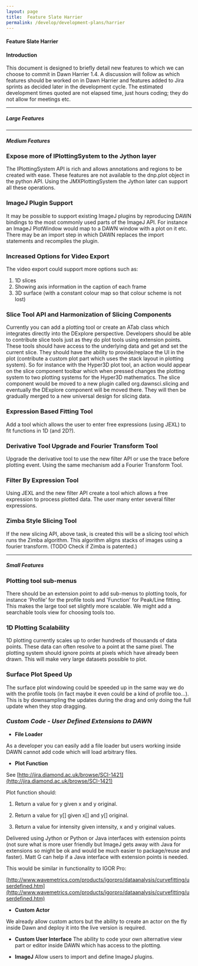```yaml
---
layout: page
title:  Feature Slate Harrier
permalink: /develop/development-plans/harrier
---
```


#### Feature Slate Harrier

 
#### []()Introduction

This
 document is designed to briefly detail new features to which we can 
choose to commit in Dawn Harrier 1.4. A discussion will follow as which 
features should be worked on in Dawn Harrier and features added to Jira 
sprints as decided later in the development cycle. The estimated 
development times quoted are not elapsed time, just hours coding; they 
do not allow for meetings etc. 

* * *

##### []()Large Features

* * *

##### []()Medium Features

### []()Expose more of IPlottingSystem to the Jython layer

The
 IPlottingSystem API is rich and allows annotations and regions to be 
created with ease. These features are not available to the dnp.plot 
object in the python API. Using the JMXPlottingSystem the Jython later 
can support all these operations. 

### []()ImageJ Plugin Support

It
 may be possible to support existing ImageJ plugins by reproducing DAWN 
bindings to the most commonly used parts of the ImageJ API. For instance
 an ImageJ PlotWindow would map to a DAWN window with a plot on it etc. 
There may be an import step in which DAWN replaces the import statements
 and recompiles the plugin.

### []()Increased Options for Video Export

The video export could support more options such as:  
1. 1D slices  
2. Showing axis information in the caption of each frame  
3. 3D surface (with a constant colour map so that colour scheme is not lost)

### []()Slice Tool API and Harmonization of Slicing Components

Currently
 you can add a plotting tool or create an ATab class which integrates 
directly into the DExplore perspective. Developers should be able to 
contribute slice tools just as they do plot tools using extension 
points. These tools should have access to the underlying data and get 
and set the current slice. They should have the ability to 
provide/replace the UI in the plot (contribute a custom plot part which 
uses the stack layout in plotting system). So for instance with the 
Hyper3D plot tool, an action would appear on the slice component toolbar
 which when pressed changes the plotting system to two plotting systems 
for the Hyper3D mathematics. The slice component would be moved to a new
 plugin called org.dawnsci.slicing and eventually the DExplore component
 will be moved there. They will then be gradually merged to a new 
universal design for slicing data.

### []()Expression Based Fitting Tool

Add a tool which allows the user to enter free expressions (using JEXL) to fit functions in 1D (and 2D?).

### []()Derivative Tool Upgrade and Fourier Transform Tool

Upgrade
 the derivative tool to use the new filter API or use the trace before 
plotting event. Using the same mechanism add a Fourier Transform Tool.

### []()Filter By Expression Tool

Using
 JEXL and the new filter API create a tool which allows a free 
expression to process plotted data. The user many enter several filter 
expressions.

### []()Zimba Style Slicing Tool

If
 the new slicing API, above task, is created this will be a slicing tool
 which runs the Zimba algorithm. This algorithm aligns stacks of images 
using a fourier transform. (TODO Check if Zimba is patented.)

* * *

##### []()Small Features

### []()Plotting tool sub-menus

There
 should be an extension point to add sub-menus to plotting tools, for 
instance 'Profile' for the profile tools and 'Function' for Peak/Line 
fitting. This makes the large tool set slightly more scalable. We might 
add a searchable tools view for choosing tools too.

### []()1D Plotting Scalability

1D
 plotting currently scales up to order hundreds of thousands of data 
points. These data can often resolve to a point at the same pixel. The 
plotting system should ignore points at pixels which have already been 
drawn. This will make very large datasets possible to plot.

### []()Surface Plot Speed Up

The
 surface plot windowing could be speeded up in the same way we do with 
the profile tools (in fact maybe it even could be a kind of profile 
too...). This is by downsampling the updates during the drag and only 
doing the full update when they stop dragging.

### []()_Custom Code - User Defined Extensions to DAWN_

- **File Loader**

As a developer you can easily add a file loader but users working inside DAWN cannot add code which will load arbitrary files.

- **Plot Function**

See [http://jira.diamond.ac.uk/browse/SCI-1421](http://jira.diamond.ac.uk/browse/SCI-1421)

Plot function should:

1. Return a value for y given x and y original.

2. Return a value for y[] given x[] and y[] original.

3. Return a value for intensity given intensity, x and y original values.

Delivered
 using Jython or Python or Java interfaces with extension points (not 
sure what is more user friendly but ImageJ gets away with Java for 
extensions so might be ok and would be much easier to package/reuse and 
faster). Matt G can help if a Java interface with extension points is 
needed.

This would be similar in functionality to IGOR Pro:

[http://www.wavemetrics.com/products/igorpro/dataanalysis/curvefitting/userdefined.htm](http://www.wavemetrics.com/products/igorpro/dataanalysis/curvefitting/userdefined.htm)

- **Custom Actor**

We
 already allow custom actors but the ability to create an actor on the 
fly inside Dawn and deploy it into the live version is required.

- **Custom User Interface**
The ability to code your own alternative view part or editor inside DAWN which has access to the plotting.

- **ImageJ**
Allow users to import and define ImageJ plugins.
